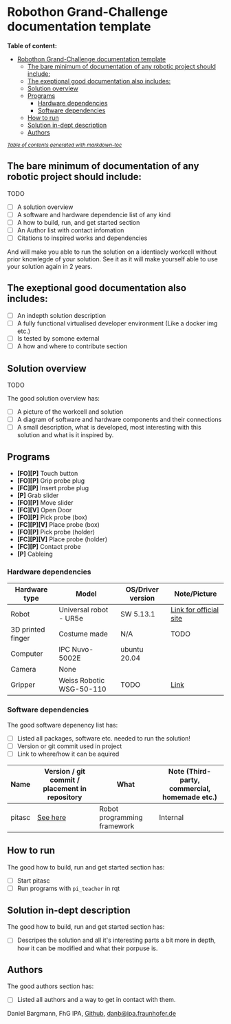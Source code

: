 # Robothon Grand-Challenge documentation template
**Table of content:**
- [Robothon Grand-Challenge documentation template](#robothon-grand-challenge-documentation-template)
  - [The bare minimum of documentation of any robotic project should include:](#the-bare-minimum-of-documentation-of-any-robotic-project-should-include)
  - [The exeptional good documentation also includes:](#the-exeptional-good-documentation-also-includes)
  - [Solution overview](#solution-overview)
  - [Programs](#programs)
    - [Hardware dependencies](#hardware-dependencies)
    - [Software dependencies](#software-dependencies)
  - [How to run](#how-to-run)
  - [Solution in-dept description](#solution-in-dept-description)
  - [Authors](#authors)

<small><i><a href='http://ecotrust-canada.github.io/markdown-toc/'>Table of contents generated with markdown-toc</a></i></small>



## The bare minimum of documentation of any robotic project should include:

TODO

- [ ] A solution overview
- [ ] A software and hardware dependencie list of any kind
- [ ] A how to build, run, and get started section
- [ ] An Author list with contact infomation
- [ ] Citations to inspired works and dependencies

And will make you able to run the solution on a identiacly workcell without prior knowlegde of your solution. See it as it will make yourself able to use your solution again in 2 years.

## The exeptional good documentation also includes:
- [ ] An indepth solution description
- [ ] A fully functional virtualised developer environment (Like a docker img etc.)
- [ ] Is tested by somone external
- [ ] A how and where to contribute section

## Solution overview

TODO


The good solution overview has:
- [ ] A picture of the workcell and solution
- [ ] A diagram of software and hardware components and their connections
- [ ] A small description, what is developed, most interesting with this solution and what is it inspired by.

## Programs

- **[FO][P]** Touch button
- **[FO][P]** Grip probe plug
- **[FC][P]** Insert probe plug
- **[P]** Grab slider
- **[FO][P]** Move slider
- **[FC][V]** Open Door
- **[FO][P]** Pick probe (box)
- **[FC][P][V]** Place probe (box)
- **[FO][P]** Pick probe (holder)
- **[FC][P][V]** Place probe (holder)
- **[FC][P]** Contact probe
- **[P]** Cableing

### Hardware dependencies

| Hardware type     | Model              | OS/Driver version | Note/Picture                                                                                          |
|-------------------|--------------------|-------------------|-----------------------------------------------------------------------------------------------|
| Robot             | Universal robot - UR5e | SW 5.13.1         | [Link for official site](https://www.universal-robots.com/products/ur5-robot/)                |
| 3D printed finger | Costume made       | N/A                | TODO |
| Computer          | IPC Nuvo-5002E    | ubuntu 20.04  |                                                                                               |
| Camera            |         None           |                   |                                                                                               |
| Gripper           |    Weiss Robotic WSG-50-110                |        TODO           |        [Link](https://weiss-robotics.com/de/wsg-series/product/wsg-serie/selectVariant/wsg-50-110/)                                                    |
### Software dependencies
The good software depenency list has:
- [ ] Listed all packages, software etc. needed to run the solution!
- [ ] Version or git commit used in project
- [ ] Link to where/how it can be aquired

| Name          | Version / git commit / placement in repository                                  | What                                                 | Note (Third-party, commercial, homemade etc.) |
|---------------|---------------------------------------------------------------------------------|------------------------------------------------------|-----------------------------------------------|
| pitasc       | [See here](https://www.pitasc.fraunhofer.de/)                                                                          | Robot programming framework                 | Internal                                  |

## How to run
The good how to build, run and get started section has:
- [ ] Start pitasc
- [ ] Run programs with `pi_teacher` in rqt

## Solution in-dept description
The good how to build, run and get started section has:
- [ ] Descripes the solution and all it's interesting parts a bit more in depth, how it can be modified and what their porpuse is.



## Authors
The good authors section has:
- [ ] Listed all authors and a way to get in contact with them.

 Daniel Bargmann, FhG IPA, [Github](https://github.com/ipa-danb), [danb@ipa.fraunhofer.de](mailto:danb@ipa.fraunhofer.de)